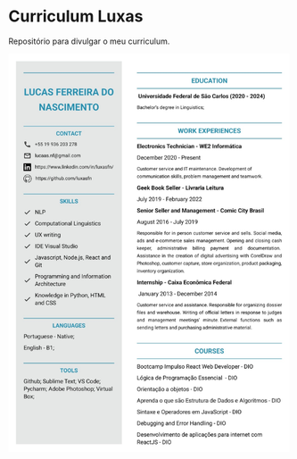 # Curriculum Luxas
Repositório para divulgar o meu curriculum.


![cv](https://github.com/luxasfn/curriculumluxas/blob/main/Curriculum_Lucas_Ferreira_do_Nascimento.jpg)
